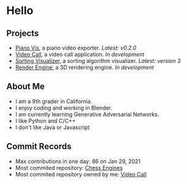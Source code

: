 [1]: https://github.com/HuangPatrick16777216/piano_vis
[2]: https://github.com/HuangPatrick16777216/video_call
[3]: https://github.com/HuangPatrick16777216/sorting_visualizer
[4]: https://github.com/HuangPatrick16777216/render_engine
[5]: https://github.com/Spatial-Innovations/ChessEngine
[6]: https://github.com/HuangPatrick16777216/video_call

# Hello

## Projects
- [Piano Vis][1], a piano video exporter. _Latest: v0.2.0_
- [Video Call][2], a video call application. _In development_
- [Sorting Visualizer][3], a sorting algorithm visualizer. _Latest: version 3_
- [Render Engine][4], a 3D rendering engine. _In development_

## About Me
* I am a 9th grader in California.
* I enjoy coding and working in Blender.
* I am currently learning Generative Adversarial Networks.
* I like Python and C/C++
* I don't like Java or Javascript

## Commit Records
* Max contributions in one day: 86 on Jan 29, 2021
* Most commited repository: [Chess Engines][5]
* Most commited repository owned by me: [Video Call][6]
